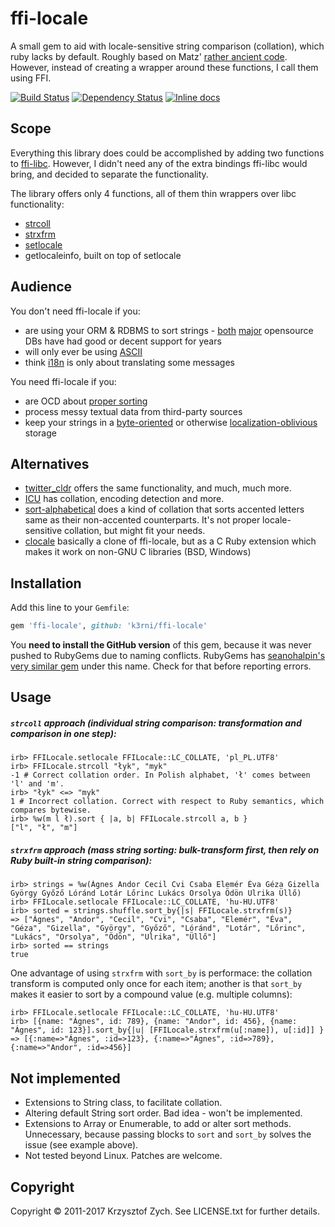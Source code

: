ffi-locale
==========

A small gem to aid with locale-sensitive string comparison (collation), which ruby lacks by default. Roughly based on
Matz' [rather ancient code](http://www.justskins.com/forums/ruby-talk-newbie-locale-8419.html). 
However, instead of creating a wrapper around these functions, I call them using FFI.

[![Build Status](https://travis-ci.org/k3rni/ffi-locale.svg)](https://travis-ci.org/k3rni/ffi-locale) [![Dependency Status](https://gemnasium.com/k3rni/ffi-locale.svg)](https://gemnasium.com/k3rni/ffi-locale) [![Inline docs](http://inch-ci.org/github/k3rni/ffi-locale.svg?branch=master)](http://inch-ci.org/github/k3rni/ffi-locale)

Scope
-----

Everything this library does could be accomplished by adding two functions to [ffi-libc](https://github.com/postmodern/ffi-libc).
However, I didn't need any of the extra bindings ffi-libc would bring, and decided to separate the functionality.

The library offers only 4 functions, all of them thin wrappers over libc functionality:

* [strcoll](http://www.gnu.org/software/libc/manual/html_node/Collation-Functions.html)
* [strxfrm](http://www.gnu.org/software/libc/manual/html_node/Collation-Functions.html)
* [setlocale](http://www.gnu.org/software/libc/manual/html_node/Setting-the-Locale.html)
* getlocaleinfo, built on top of setlocale

Audience
--------

You don't need ffi-locale if you:

* are using your ORM & RDBMS to sort strings - [both](http://www.postgresql.org/docs/9.2/static/collation.html) [major](http://dev.mysql.com/doc/refman/5.0/en/charset-table.html) opensource DBs have had good or decent support for years
* will only ever be using [ASCII](https://github.com/pda/roflbalt)
* think [i18n](http://github.com/svenfuchs/i18n) is only about translating some messages

You need ffi-locale if you:

* are OCD about [proper sorting](http://www.unicode.org/reports/tr10/)
* process messy textual data from third-party sources
* keep your strings in a [byte-oriented](http://redis.io/) or otherwise [localization-oblivious](http://docs.mongodb.org/manual/core/document/#string) storage

Alternatives
------------

* [twitter_cldr](https://github.com/twitter/twitter-cldr-rb#sorting-collation) offers the same functionality, and much, much more.
* [ICU](https://github.com/jarib/ffi-icu) has collation, encoding detection and more.
* [sort-alphabetical](http://github.com/grosser/sort_alphabetical) does a kind of collation that sorts accented letters same as their non-accented counterparts. It's not proper locale-sensitive collation, but might fit your needs.
* [clocale](https://github.com/avdv/clocale) basically a clone of ffi-locale, but as a C Ruby extension which makes it work on non-GNU C libraries (BSD, Windows)

Installation
-----

Add this line to your `Gemfile`:

```ruby
gem 'ffi-locale', github: 'k3rni/ffi-locale'
```

You **need to install the GitHub version** of this gem, because it was never pushed to RubyGems due to naming conflicts. RubyGems has [seanohalpin's very similar gem](https://github.com/seanohalpin/ffi-locale) under this name. Check for that before reporting errors.

Usage
-----

##### `strcoll` approach (individual string comparison: transformation and comparison in one step):

    irb> FFILocale.setlocale FFILocale::LC_COLLATE, 'pl_PL.UTF8'
    irb> FFILocale.strcoll "łyk", "myk"
    -1 # Correct collation order. In Polish alphabet, 'ł' comes between 'l' and 'm'.
    irb> "łyk" <=> "myk"
    1 # Incorrect collation. Correct with respect to Ruby semantics, which compares bytewise.
    irb> %w(m l ł).sort { |a, b| FFILocale.strcoll a, b }
    ["l", "ł", "m"]

##### `strxfrm` approach (mass string sorting: bulk-transform first, then rely on Ruby built-in string comparison):

    irb> strings = %w(Ágnes Andor Cecil Cvi Csaba Elemér Éva Géza Gizella György Győző Lóránd Lotár Lőrinc Lukács Orsolya Ödön Ulrika Üllő)
    irb> FFILocale.setlocale FFILocale::LC_COLLATE, 'hu-HU.UTF8'
    irb> sorted = strings.shuffle.sort_by{|s| FFILocale.strxfrm(s)}
    => ["Ágnes", "Andor", "Cecil", "Cvi", "Csaba", "Elemér", "Éva", "Géza", "Gizella", "György", "Győző", "Lóránd", "Lotár", "Lőrinc", "Lukács", "Orsolya", "Ödön", "Ulrika", "Üllő"]
    irb> sorted == strings
    true

One advantage of using `strxfrm` with `sort_by` is performace: the collation transform is computed only once for each item; another is that `sort_by` makes it easier to sort by a compound value (e.g. multiple columns):

    irb> FFILocale.setlocale FFILocale::LC_COLLATE, 'hu-HU.UTF8'
    irb> [{name: "Ágnes", id: 789}, {name: "Andor", id: 456}, {name: "Ágnes", id: 123}].sort_by{|u| [FFILocale.strxfrm(u[:name]), u[:id]] }
    => [{:name=>"Ágnes", :id=>123}, {:name=>"Ágnes", :id=>789}, {:name=>"Andor", :id=>456}]

Not implemented
---------------

* Extensions to String class, to facilitate collation.
* Altering default String sort order. Bad idea - won't be implemented.
* Extensions to Array or Enumerable, to add or alter sort methods. Unnecessary, because passing 
  blocks to `sort` and `sort_by` solves the issue (see example above).
* Not tested beyond Linux. Patches are welcome.
     
Copyright
---------

Copyright © 2011-2017 Krzysztof Zych. See LICENSE.txt for
further details.

